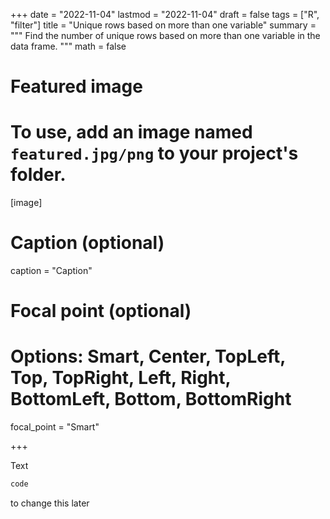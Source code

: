 +++
date = "2022-11-04"
lastmod = "2022-11-04"
draft = false
tags = ["R", "filter"]
title = "Unique rows based on more than one variable"
summary = """
Find the number of unique rows based on more than one variable in the data frame.
"""
math = false

# Featured image
# To use, add an image named `featured.jpg/png` to your project's folder. 
[image]
  # Caption (optional)
  caption = "Caption"
  
  # Focal point (optional)
  # Options: Smart, Center, TopLeft, Top, TopRight, Left, Right, BottomLeft, Bottom, BottomRight
  focal_point = "Smart"

+++

Text


```r
code
```
to change this later
